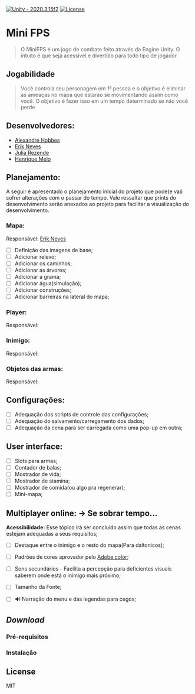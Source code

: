 
[![Unity - 2020.3.15f2](https://img.shields.io/badge/Unity-2020.3.15f2-ffffff)]()  [![License](https://img.shields.io/badge/License-MIT-blue)](#license)

# Mini FPS

> O MiniFPS é um jogo de combate feito através da Engine Unity. O intuito é que seja acessível e divertido para todo tipo de jogador.

## Jogabilidade

> Você controla seu personagem em 1ª pessoa e o objetivo é eliminar as ameaças no mapa que estarão se movimentando assim como você. O objetivo é fazer isso em um tempo determinado se não você perde 

## Desenvolvedores:

* [Alexandre Hobbes](https://github.com/AlexandreHobbes)
* [Erik Neves](https://github.com/erikneves04)
* [Julia Rezende](https://github.com/juliarezende34)
* [Henrique Melo](https://github.com/hmelo2509)

## Planejamento:
A seguir é apresentado o planejamento inicial do projeto que pode(e vai) sofrer alterações com o passar do tempo.
Vale ressaltar que prints do desenvolvimento serão anexados ao projeto para facilitar a visualização do desenvolvimento.

### Mapa:
Responsável: [Erik Neves](https://github.com/erikneves04)

- [ ] Definição das imagens de base;
- [ ] Adicionar relevo;
- [ ] Adicionar os caminhos;
- [ ] Adicionar as árvores;
- [ ] Adicionar a grama;
- [ ] Adicionar água(simulação);
- [ ] Adicionar construções;
- [ ] Adicionar barreiras na lateral do mapa;

### Player:
Responsável:

### Inimigo:
Responsável:

### Objetos das armas:
Responsável:

## Configurações:
-[ ] Adequação dos scripts de controle das configurações;
-[ ] Adequação do salvamento/carregamento dos dados;
-[ ] Adequação da cena para ser carregada como uma pop-up em outra;

## User interface:
-[ ] Slots para armas;
-[ ] Contador de balas;
-[ ] Mostrador de vida;
-[ ] Mostrador de stamina;
-[ ] Mostrador de comida(ou algo pra regenerar);
-[ ] Mini-mapa;

## Multiplayer online: -> Se sobrar tempo...


**Acessibilidade:**
Esse tópico irá ser concluído assim que todas as cenas estejam adequadas a seus requisitos;

- [ ] Destaque entre o inimigo e o resto do mapa(Para daltonicos);
- [ ] Padrões de cores aprovador pelo [Adobe color](https://color.adobe.com/pt/create/color-wheel);
- [ ] Sons secundários - Facilita a percepção para deficientes visuais saberem onde está o inimigo mais próximo;
- [ ] Tamanho da Fonte;
- [ ] 🔊 Narração do menu e das legendas para cegos;




## _Download_

### Pré-requisitos

### Instalação

## License

MIT
